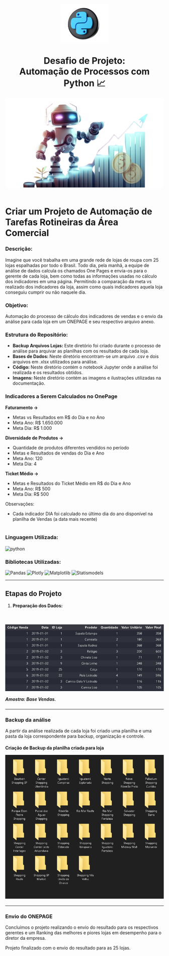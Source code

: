 <div align="center">
<img src="./Imagens/python.png" alt="Logo Bootcamp" width="150">
<h1>Desafio de Projeto: <br>Automação de Processos com Python 📈</h1>
<img a src="./Imagens/DataCob-20231026-removebg-preview.png" height= "" widht=""/>
</div>
<br>

# Criar um Projeto de Automação de Tarefas Rotineiras da Área Comercial

### Descrição:

Imagine que você trabalha em uma grande rede de lojas de roupa com 25 lojas espalhadas por todo o Brasil. 
Todo dia, pela manhã, a equipe de análise de dados calcula os chamados One Pages e envia-os para o gerente de cada loja, bem como todas as informações usadas no cálculo dos indicadores em uma página.
 Permitindo a comparação da meta vs realizado dos indicadores da loja, assim como quais indicadores aquela loja conseguiu cumprir ou não naquele dia.



### Objetivo: 
Automação do processo de cálculo dos indicadores de vendas e o envio da análise para cada loja em um ONEPAGE e seu respectivo arquivo anexo.


### Estrutura do Repositório:
- <b> Backup Arquivos Lojas: </b> Este diretório foi criado durante o processo de análise para arquivar as planilhas com os resultados de cada loja.
- <b> Bases de Dados: </b> Neste diretório encontram-se um arquivo .csv e dois arquivos em .xlsx utilizados para análise.
- <b> Código: </b> Neste diretório contém o notebook Jupyter onde a análise foi realizada e os resultados obtidos.
- <b> Imagens: </b> Neste diretório contém as imagens e ilustrações utilizadas na documentação.



### Indicadores a Serem Calculados no OnePage

<b>Faturamento -> </b>
- Metas vs Resultados em R$ do Dia e no Ano
- Meta Ano: R$ 1.650.000
- Meta Dia: R$ 1.000

<b>Diversidade de Produtos -> </b>
- Quantidade de produtos diferentes vendidos no período 
- Metas e Resultados de vendas do Dia e Ano 
- Meta Ano: 120
- Meta Dia: 4

<b>Ticket Médio -> </b> 
- Metas e Resultados do Ticket Médio em R$ do Dia e Ano
- Meta Ano: R$ 500
- Meta Dia: R$ 500

Observações: 
 
- Cada indicador DIA foi calculado no último dia do ano disponível na planilha de Vendas (a data mais recente)

#
### Linguagem Utilizada:

<img align="center" alt= python src="https://img.shields.io/badge/Python-14354C?.style=for-the-badge&logo=python&logoColor=white" />

### Bibliotecas Utilizadas:


![Pandas](https://img.shields.io/badge/pandas-14354C?.svg?style=for-the-badge&logo=pandas&logoColor=white)
![Plotly](https://img.shields.io/badge/Plotly-14354C?.svg?style=for-the-badge&logo=plotly&logoColor=white)
![Matplotlib](https://img.shields.io/badge/Matplotlib-14354C?.svg?style=for-the-badge&logo=plotly&logoColor=white)
![Statismodels](https://img.shields.io/badge/Win32com-14354C?.svg?style=for-the-badge&logo=Win32com&logoColor=%white)
<hr>

## Etapas do Projeto
1. <b>Preparação dos Dados: </b>



<br>
    <h5 align = "center"> 
        <img src="./Imagens/base_vendas.jpg" />
        <p align ="left"> <strong>Amostra:</strong> Base Vendas.</p>
    </h5>
<hr>



### Backup da análise

A partir da análise realizada de cada loja foi criado uma planilha e uma pasta da loja correspondente para backup, organização e controle. 

<h4  >
    <p>Criação de Backup da planilha criada para loja  </p>
    <img src="./Imagens/Pastas Backup.png"/>
</h4>

<hr>

### Envio do ONEPAGE
Concluímos o projeto realizando o envio do resultado para os respectivos gerentes e um Ranking das melhores e piores lojas em desempenho para o diretor da empresa.



Projeto finalizado com o envio do resultado para as 25 lojas.

